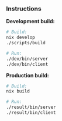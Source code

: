 ### Instructions

**Development build:**

```sh
# Build:
nix develop
./scripts/build

# Run:
./dev/bin/server
./dev/bin/client
```

**Production build:**

```sh
# Build:
nix build

# Run:
./result/bin/server
./result/bin/client
```
